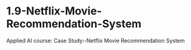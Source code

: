 # 1.9-Netflix-Movie-Recommendation-System
Applied AI course: Case Study:-Netflix Movie Recommendation System
